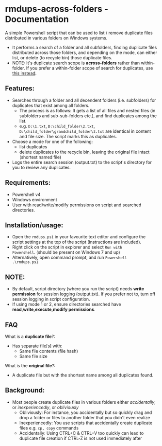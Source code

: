 # rmdups-across-folders - Documentation
A simple Powershell script that can be used to list / remove duplicate files distributed in various folders on Windows systems. 
- It performs a search of a folder and all subfolders, finding duplicate files distributed across those folders, and depending on the mode, can either list, or delete (to recycle bin) those duplicate files.
- NOTE: It's duplicate search scope is <b>across-folders</b> rather than within-folder. If you prefer a within-folder scope of search for duplicates, use <a href="https://github.com/theohbrothers/rmdups">this instead</a>.  

## Features:
- Searches through a folder and all decendent folders (i.e. subfolders) for duplicates that exist among all folders. 
	- The process is as follows: It gets a list of all files and nested files (in subfolders and sub-sub-folders etc.), and find duplicates among the list.
	- e.g. <code>D:\1.txt</code>, <code>D:\child_folder\2.txt</code>, <code>D:\child_folder\grandchild_folder\3.txt</code> are identical in content and file size. The script marks this as duplicates.
- Choose a mode for one of the following:
	- list duplicates 
	- delete duplicates to the recycle bin, leaving the original file intact (shortest named file)
- Logs the entire search session (output.txt) to the script's directory for you to review any duplicates. 

## Requirements:
- Powershell v4
- Windows environment
- User with read/write/modify permissions on script and searched directories.

## Installation/usage:
- Open the <code>rmdups.ps1</code> in your favourite text editor and configure the script settings at the top of the script (instructions are included).
- Right click on the script in explorer and select <code>Run with Powershell</code>. (should be present on Windows 7 and up)
- Alternatively, open command prompt, and run <code>Powershell .\rmdups.ps1</code>

## NOTE:
- By default, script directory (where you run the script) needs <b>write permission</b> for session logging (output.txt). If you prefer not to, turn off session logging in script configuration.
- If using mode 1 or 2, ensure directories searched have <b>read,write,execute,modify permissions</b>.

## FAQ
What is a <b>duplicate file</b>?:
- Has separate file[s] with:
	- Same file contents (file hash)
	- Same file size
	
What is the <b>original file</b>?:
- A duplicate file but with the shortest name among all duplicates found.

## Background:
- Most people create duplicate files in various folders either <i>accidentally</i>, or <i>inexperiencedly</i>, or <i>obliviously</i>
	- Obliviously: For instance, you accidentally but so quickly drag and drop a folder or files to another folder that you didn't even realize
  - Inexperiencedly: You use scripts that accidentally create duplicate files e.g. <code>cp, copy</code> commands
  - Accidentally: Using CTRL+C & CTRL+V too quickly can lead to duplicate file creation if CTRL-Z is not used immediately after
